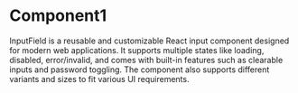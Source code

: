 # Component1
InputField is a reusable and customizable React input component designed for modern web applications. It supports multiple states like loading, disabled, error/invalid, and comes with built-in features such as clearable inputs and password toggling. The component also supports different variants and sizes to fit various UI requirements.
